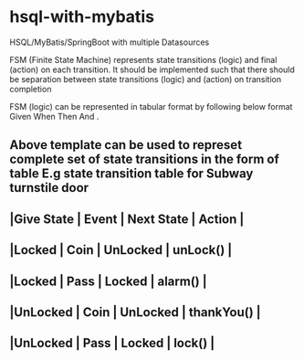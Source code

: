 # hsql-with-mybatis
HSQL/MyBatis/SpringBoot  with multiple Datasources

FSM (Finite State Machine) represents state transitions (logic) and final (action) on each transition. 
It should be implemented such that there should be separation between state transitions (logic) and (action)
on transition completion

FSM (logic) can be represented in tabular format by following below format
Given <We are in some state> When <we get some event> Then <we change to next state> And <Invoke Action>.

Above template can be used to represet complete set of state transitions in the form of table
E.g state transition table for Subway turnstile door
---------------------------------------------------
|Give State   | Event | Next State   | Action     |
---------------------------------------------------
|Locked       | Coin  | UnLocked       | unLock()   |
---------------------------------------------------
|Locked       | Pass  | Locked       | alarm()    |
---------------------------------------------------
|UnLocked     | Coin  | UnLocked     | thankYou() |
---------------------------------------------------
|UnLocked     | Pass  | Locked       | lock()     |
---------------------------------------------------

